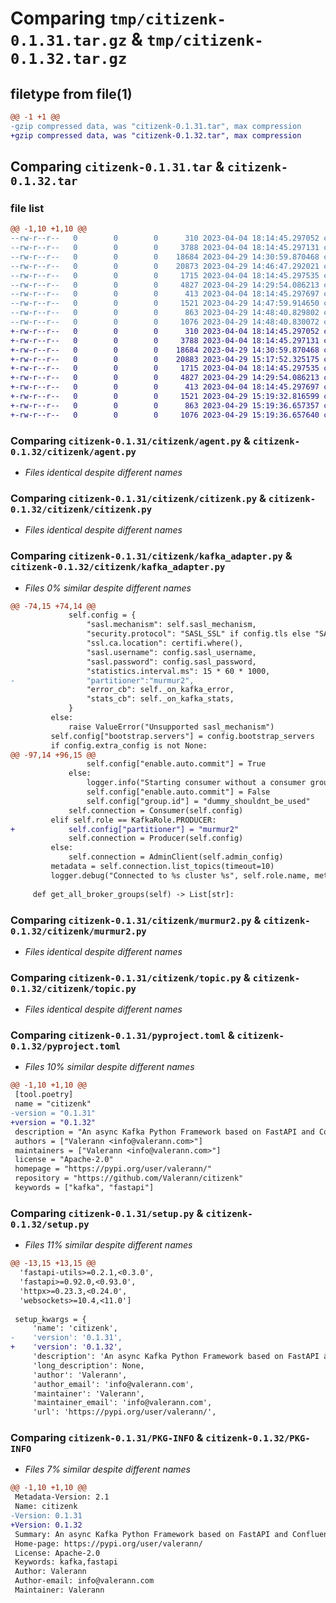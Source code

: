 # Comparing `tmp/citizenk-0.1.31.tar.gz` & `tmp/citizenk-0.1.32.tar.gz`

## filetype from file(1)

```diff
@@ -1 +1 @@
-gzip compressed data, was "citizenk-0.1.31.tar", max compression
+gzip compressed data, was "citizenk-0.1.32.tar", max compression
```

## Comparing `citizenk-0.1.31.tar` & `citizenk-0.1.32.tar`

### file list

```diff
@@ -1,10 +1,10 @@
--rw-r--r--   0        0        0      310 2023-04-04 18:14:45.297052 citizenk-0.1.31/citizenk/__init__.py
--rw-r--r--   0        0        0     3788 2023-04-04 18:14:45.297131 citizenk-0.1.31/citizenk/agent.py
--rw-r--r--   0        0        0    18684 2023-04-29 14:30:59.870468 citizenk-0.1.31/citizenk/citizenk.py
--rw-r--r--   0        0        0    20873 2023-04-29 14:46:47.292021 citizenk-0.1.31/citizenk/kafka_adapter.py
--rw-r--r--   0        0        0     1715 2023-04-04 18:14:45.297535 citizenk-0.1.31/citizenk/murmur2.py
--rw-r--r--   0        0        0     4827 2023-04-29 14:29:54.086213 citizenk-0.1.31/citizenk/topic.py
--rw-r--r--   0        0        0      413 2023-04-04 18:14:45.297697 citizenk-0.1.31/citizenk/utils.py
--rw-r--r--   0        0        0     1521 2023-04-29 14:47:59.914650 citizenk-0.1.31/pyproject.toml
--rw-r--r--   0        0        0      863 2023-04-29 14:48:40.829802 citizenk-0.1.31/setup.py
--rw-r--r--   0        0        0     1076 2023-04-29 14:48:40.830072 citizenk-0.1.31/PKG-INFO
+-rw-r--r--   0        0        0      310 2023-04-04 18:14:45.297052 citizenk-0.1.32/citizenk/__init__.py
+-rw-r--r--   0        0        0     3788 2023-04-04 18:14:45.297131 citizenk-0.1.32/citizenk/agent.py
+-rw-r--r--   0        0        0    18684 2023-04-29 14:30:59.870468 citizenk-0.1.32/citizenk/citizenk.py
+-rw-r--r--   0        0        0    20883 2023-04-29 15:17:52.325175 citizenk-0.1.32/citizenk/kafka_adapter.py
+-rw-r--r--   0        0        0     1715 2023-04-04 18:14:45.297535 citizenk-0.1.32/citizenk/murmur2.py
+-rw-r--r--   0        0        0     4827 2023-04-29 14:29:54.086213 citizenk-0.1.32/citizenk/topic.py
+-rw-r--r--   0        0        0      413 2023-04-04 18:14:45.297697 citizenk-0.1.32/citizenk/utils.py
+-rw-r--r--   0        0        0     1521 2023-04-29 15:19:32.816599 citizenk-0.1.32/pyproject.toml
+-rw-r--r--   0        0        0      863 2023-04-29 15:19:36.657357 citizenk-0.1.32/setup.py
+-rw-r--r--   0        0        0     1076 2023-04-29 15:19:36.657640 citizenk-0.1.32/PKG-INFO
```

### Comparing `citizenk-0.1.31/citizenk/agent.py` & `citizenk-0.1.32/citizenk/agent.py`

 * *Files identical despite different names*

### Comparing `citizenk-0.1.31/citizenk/citizenk.py` & `citizenk-0.1.32/citizenk/citizenk.py`

 * *Files identical despite different names*

### Comparing `citizenk-0.1.31/citizenk/kafka_adapter.py` & `citizenk-0.1.32/citizenk/kafka_adapter.py`

 * *Files 0% similar despite different names*

```diff
@@ -74,15 +74,14 @@
             self.config = {
                 "sasl.mechanism": self.sasl_mechanism,
                 "security.protocol": "SASL_SSL" if config.tls else "SASL_PLAINTEXT",
                 "ssl.ca.location": certifi.where(),
                 "sasl.username": config.sasl_username,
                 "sasl.password": config.sasl_password,
                 "statistics.interval.ms": 15 * 60 * 1000,
-                "partitioner":"murmur2",
                 "error_cb": self._on_kafka_error,
                 "stats_cb": self._on_kafka_stats,
             }
         else:
             raise ValueError("Unsupported sasl_mechanism")
         self.config["bootstrap.servers"] = config.bootstrap_servers
         if config.extra_config is not None:
@@ -97,14 +96,15 @@
                 self.config["enable.auto.commit"] = True
             else:
                 logger.info("Starting consumer without a consumer group")
                 self.config["enable.auto.commit"] = False
                 self.config["group.id"] = "dummy_shouldnt_be_used"
             self.connection = Consumer(self.config)
         elif self.role == KafkaRole.PRODUCER:
+            self.config["partitioner"] = "murmur2"
             self.connection = Producer(self.config)
         else:
             self.connection = AdminClient(self.admin_config)
         metadata = self.connection.list_topics(timeout=10)
         logger.debug("Connected to %s cluster %s", self.role.name, metadata.cluster_id)
 
     def get_all_broker_groups(self) -> List[str]:
```

### Comparing `citizenk-0.1.31/citizenk/murmur2.py` & `citizenk-0.1.32/citizenk/murmur2.py`

 * *Files identical despite different names*

### Comparing `citizenk-0.1.31/citizenk/topic.py` & `citizenk-0.1.32/citizenk/topic.py`

 * *Files identical despite different names*

### Comparing `citizenk-0.1.31/pyproject.toml` & `citizenk-0.1.32/pyproject.toml`

 * *Files 10% similar despite different names*

```diff
@@ -1,10 +1,10 @@
 [tool.poetry]
 name = "citizenk"
-version = "0.1.31"
+version = "0.1.32"
 description = "An async Kafka Python Framework based on FastAPI and Confluent Kafka"
 authors = ["Valerann <info@valerann.com>"]
 maintainers = ["Valerann <info@valerann.com>"]
 license = "Apache-2.0"
 homepage = "https://pypi.org/user/valerann/"
 repository = "https://github.com/Valerann/citizenk"
 keywords = ["kafka", "fastapi"]
```

### Comparing `citizenk-0.1.31/setup.py` & `citizenk-0.1.32/setup.py`

 * *Files 11% similar despite different names*

```diff
@@ -13,15 +13,15 @@
  'fastapi-utils>=0.2.1,<0.3.0',
  'fastapi>=0.92.0,<0.93.0',
  'httpx>=0.23.3,<0.24.0',
  'websockets>=10.4,<11.0']
 
 setup_kwargs = {
     'name': 'citizenk',
-    'version': '0.1.31',
+    'version': '0.1.32',
     'description': 'An async Kafka Python Framework based on FastAPI and Confluent Kafka',
     'long_description': None,
     'author': 'Valerann',
     'author_email': 'info@valerann.com',
     'maintainer': 'Valerann',
     'maintainer_email': 'info@valerann.com',
     'url': 'https://pypi.org/user/valerann/',
```

### Comparing `citizenk-0.1.31/PKG-INFO` & `citizenk-0.1.32/PKG-INFO`

 * *Files 7% similar despite different names*

```diff
@@ -1,10 +1,10 @@
 Metadata-Version: 2.1
 Name: citizenk
-Version: 0.1.31
+Version: 0.1.32
 Summary: An async Kafka Python Framework based on FastAPI and Confluent Kafka
 Home-page: https://pypi.org/user/valerann/
 License: Apache-2.0
 Keywords: kafka,fastapi
 Author: Valerann
 Author-email: info@valerann.com
 Maintainer: Valerann
```

